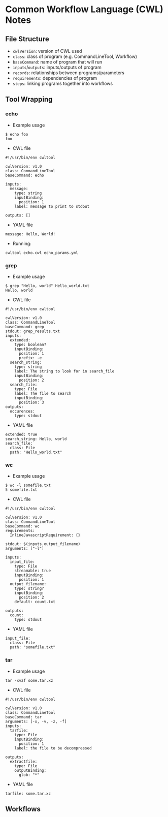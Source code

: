 Common Workflow Language (CWL) Notes
====================================

File Structure
--------------
* `cwlVersion`: version of CWL used
* `class`: class of program (e.g. CommandLineTool, Workflow)
* `baseCommand`: name of program that will run
* `inputs`/`outputs`: inputs/outputs of program
* `records`: relationships between programs/parameters
* `requirements`: dependencies of program
* `steps`: linking programs together into workflows

Tool Wrapping
-------------

### echo

* Example usage

```
$ echo foo
foo
```

* CWL file

```
#!/usr/bin/env cwltool

cwlVersion: v1.0
class: CommandLineTool
baseCommand: echo

inputs:
  message:
    type: string
    inputBinding:
      position: 1
    label: message to print to stdout

outputs: []
```

* YAML file

```
message: Hello, World!
```

* Running:

```
cwltool echo.cwl echo_params.yml
```

### grep

* Example usage

```
$ grep "Hello, world" Hello_world.txt
Hello, world
```


* CWL file

```
#!/usr/bin/env cwltool

cwlVersion: v1.0
class: CommandLineTool
baseCommand: grep
stdout: grep_results.txt
inputs:
  extended:
    type: boolean?
    inputBinding:
      position: 1
      prefix: -e
  search_string:
    type: string
    label: The string to look for in search_file
    inputBinding:
      position: 2
  search_file:
    type: File
    label: The file to search
    inputBinding:
      position: 3
outputs:
  occurences:
    type: stdout
```

* YAML file

```
extended: true
search_string: Hello, world
search_file:
  class: File
  path: "Hello_world.txt"
```

### wc

* Example usage

```
$ wc -l somefile.txt
5 somefile.txt
```


* CWL file

```
#!/usr/bin/env cwltool

cwlVersion: v1.0
class: CommandLineTool
baseCommand: wc
requirements:
  InlineJavascriptRequirement: {}

stdout: $(inputs.output_filename)
arguments: ["-l"]

inputs:
  input_file:
    type: File
    streamable: true
    inputBinding:
      position: 1
  output_filename:
    type: string?
    inputBinding:
      position: 2
    default: count.txt

outputs:
  count:
    type: stdout
```

* YAML file

```
input_file:
  class: File
  path: "somefile.txt"
```

### tar

* Example usage

```
tar -xvzf some.tar.xz
```

* CWL file

```
#!/usr/bin/env cwltool

cwlVersion: v1.0
class: CommandLineTool
baseCommand: tar
arguments: [-x, -v, -z, -f]
inputs:
  tarfile:
    type: File
    inputBinding:
      position: 1
    label: the file to be decompressed

outputs:
  extractfile:
    type: File
    outputBinding:
      glob: "*"
```

* YAML file

```
tarfile: some.tar.xz
```

Workflows
---------

